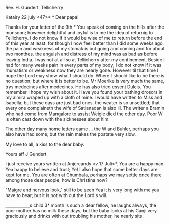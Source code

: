 Rev. H. Gundert, Tellicherry

 Katairy 22 july <47>*
 <Thursday>*
Dear papa!

Thanks for your letter of the 9th <Friday>* You speak of coming on the hills after the monsoon; however delightful and joyful is to me the idea of returnig to Tellicherry. I do not know if it would be wise of me to return before the end of this year at least. for though I now feel better than I did some weeks ago. the pain and weakness of my stomak is but going and coming and for about two monthes. the anguish and distress of my mind was as bad as before leaving India. I was not at all so at Tellicherry after my confinement. Beside I had for many weeks pain in every parts of my body, I do not know if it was rhumatism or weakness now they are nearly gone. However til that time I hope the Lord may show what I should do. Where I should like to be there is no question; but where it is better to be. 
Mr Moerike is very much the same, trys medecines after medecines. He has also tried essent Dulcis. You remember I hope my wish about it. 
Have you found your bathing drosors in my almira wraped up with a cloth of mine. I would have written to Miss and Isabella; but these days are just bad ones. the weater is so unsettled; that every one complaineth the wife of Satianadan is also ill. The writer a Bramin who had come from Mangalore to assist Weigle died the other day. Poor W is often cast down with the sicknesses about him.

The other day many home letters came ... the W and Buhler, perhaps you also have had some; but the rain makes the postate very slow.

My love to all, a kiss to the dear baby.

 Yours aff
 J Gundert

I just receive yours written at Anjercandy <v 17 Juli>*. You are a happy man. Yea happy to believe and trust; Yet I also hope that some better days are kept for me. You are often at Chumbala, perhaps we may settle once there among those dear people, how is Christina now?

"Maigre and nervous look," still to be seen Yea it is very long with me you have to bear; but it is not with out the Lord's will.

____________s child 3* month is such a dear fellow, he laughs always, the poor mother has no milk these days, but the baby looks at his Canji very graciously and drinks with out troubling his mother, he nearly sits. 

